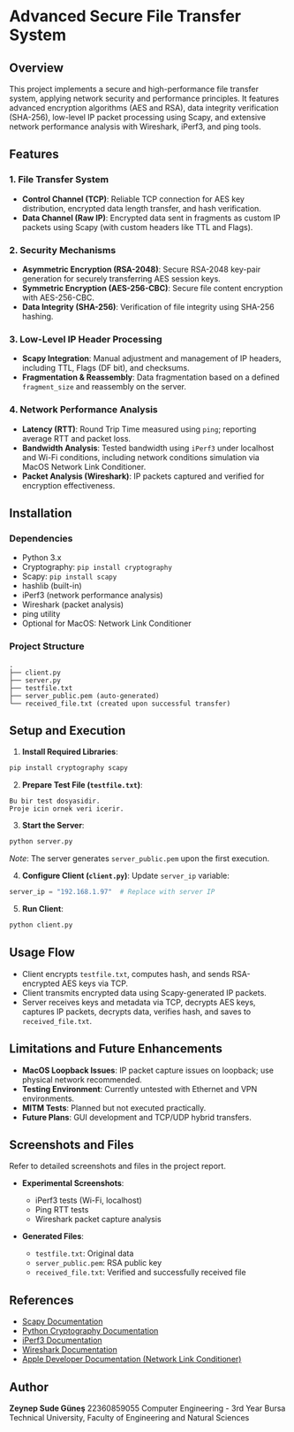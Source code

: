 # Advanced Secure File Transfer System

## Overview

This project implements a secure and high-performance file transfer system, applying network security and performance principles. It features advanced encryption algorithms (AES and RSA), data integrity verification (SHA-256), low-level IP packet processing using Scapy, and extensive network performance analysis with Wireshark, iPerf3, and ping tools.

## Features

### 1. File Transfer System

* **Control Channel (TCP)**: Reliable TCP connection for AES key distribution, encrypted data length transfer, and hash verification.
* **Data Channel (Raw IP)**: Encrypted data sent in fragments as custom IP packets using Scapy (with custom headers like TTL and Flags).

### 2. Security Mechanisms

* **Asymmetric Encryption (RSA-2048)**: Secure RSA-2048 key-pair generation for securely transferring AES session keys.
* **Symmetric Encryption (AES-256-CBC)**: Secure file content encryption with AES-256-CBC.
* **Data Integrity (SHA-256)**: Verification of file integrity using SHA-256 hashing.

### 3. Low-Level IP Header Processing

* **Scapy Integration**: Manual adjustment and management of IP headers, including TTL, Flags (DF bit), and checksums.
* **Fragmentation & Reassembly**: Data fragmentation based on a defined `fragment_size` and reassembly on the server.

### 4. Network Performance Analysis

* **Latency (RTT)**: Round Trip Time measured using `ping`; reporting average RTT and packet loss.
* **Bandwidth Analysis**: Tested bandwidth using `iPerf3` under localhost and Wi-Fi conditions, including network conditions simulation via MacOS Network Link Conditioner.
* **Packet Analysis (Wireshark)**: IP packets captured and verified for encryption effectiveness.

## Installation

### Dependencies

* Python 3.x
* Cryptography: `pip install cryptography`
* Scapy: `pip install scapy`
* hashlib (built-in)
* iPerf3 (network performance analysis)
* Wireshark (packet analysis)
* ping utility
* Optional for MacOS: Network Link Conditioner

### Project Structure

```
.
├── client.py
├── server.py
├── testfile.txt
├── server_public.pem (auto-generated)
└── received_file.txt (created upon successful transfer)
```

## Setup and Execution

1. **Install Required Libraries**:

```sh
pip install cryptography scapy
```

2. **Prepare Test File (`testfile.txt`)**:

```
Bu bir test dosyasidir.
Proje icin ornek veri icerir.
```

3. **Start the Server**:

```sh
python server.py
```

*Note*: The server generates `server_public.pem` upon the first execution.

4. **Configure Client (`client.py`)**:
   Update `server_ip` variable:

```python
server_ip = "192.168.1.97"  # Replace with server IP
```

5. **Run Client**:

```sh
python client.py
```

## Usage Flow

* Client encrypts `testfile.txt`, computes hash, and sends RSA-encrypted AES keys via TCP.
* Client transmits encrypted data using Scapy-generated IP packets.
* Server receives keys and metadata via TCP, decrypts AES keys, captures IP packets, decrypts data, verifies hash, and saves to `received_file.txt`.

## Limitations and Future Enhancements

* **MacOS Loopback Issues**: IP packet capture issues on loopback; use physical network recommended.
* **Testing Environment**: Currently untested with Ethernet and VPN environments.
* **MITM Tests**: Planned but not executed practically.
* **Future Plans**: GUI development and TCP/UDP hybrid transfers.

## Screenshots and Files

Refer to detailed screenshots and files in the project report.

* **Experimental Screenshots**:

  * iPerf3 tests (Wi-Fi, localhost)
  * Ping RTT tests
  * Wireshark packet capture analysis

* **Generated Files**:

  * `testfile.txt`: Original data
  * `server_public.pem`: RSA public key
  * `received_file.txt`: Verified and successfully received file

## References

* [Scapy Documentation](https://scapy.net/)
* [Python Cryptography Documentation](https://cryptography.io/)
* [iPerf3 Documentation](https://iperf.fr/)
* [Wireshark Documentation](https://wireshark.org/)
* [Apple Developer Documentation (Network Link Conditioner)](https://developer.apple.com/)

## Author

**Zeynep Sude Güneş**
22360859055
Computer Engineering - 3rd Year
Bursa Technical University, Faculty of Engineering and Natural Sciences
